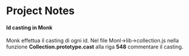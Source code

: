 Project Notes 
=============

#### Id casting in Monk
Monk effettua il casting di ogni id. Nel file Monl->lib->collection.js
nella funzione **Collection.prototype.cast** alla riga **548** commentare il casting.
